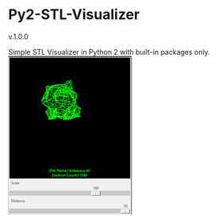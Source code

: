 # Py2-STL-Visualizer
v.1.0.0

 Simple STL Visualizer in Python 2 with built-in packages only.
![Showcase gif](https://github.com/czanikan/Py2-STL-Visualizer/blob/main/gifs/showcase.gif)
 

